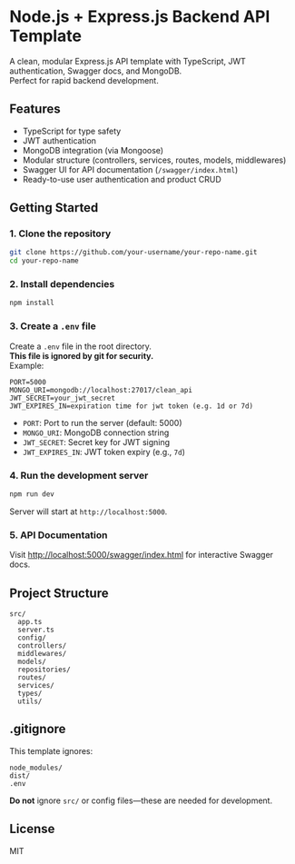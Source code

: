 # Node.js + Express.js Backend API Template

A clean, modular Express.js API template with TypeScript, JWT authentication, Swagger docs, and MongoDB.  
Perfect for rapid backend development.

## Features

- TypeScript for type safety
- JWT authentication
- MongoDB integration (via Mongoose)
- Modular structure (controllers, services, routes, models, middlewares)
- Swagger UI for API documentation (`/swagger/index.html`)
- Ready-to-use user authentication and product CRUD

## Getting Started

### 1. Clone the repository

```bash
git clone https://github.com/your-username/your-repo-name.git
cd your-repo-name
```

### 2. Install dependencies

```bash
npm install
```

### 3. Create a `.env` file

Create a `.env` file in the root directory.  
**This file is ignored by git for security.**  
Example:

```env
PORT=5000
MONGO_URI=mongodb://localhost:27017/clean_api
JWT_SECRET=your_jwt_secret
JWT_EXPIRES_IN=expiration time for jwt token (e.g. 1d or 7d)
```

- `PORT`: Port to run the server (default: 5000)
- `MONGO_URI`: MongoDB connection string
- `JWT_SECRET`: Secret key for JWT signing
- `JWT_EXPIRES_IN`: JWT token expiry (e.g., `7d`)

### 4. Run the development server

```bash
npm run dev
```

Server will start at `http://localhost:5000`.

### 5. API Documentation

Visit [http://localhost:5000/swagger/index.html](http://localhost:5000/swagger/index.html) for interactive Swagger docs.

## Project Structure

```
src/
  app.ts
  server.ts
  config/
  controllers/
  middlewares/
  models/
  repositories/
  routes/
  services/
  types/
  utils/
```

## .gitignore

This template ignores:

```
node_modules/
dist/
.env
```

**Do not** ignore `src/` or config files—these are needed for development.

## License

MIT